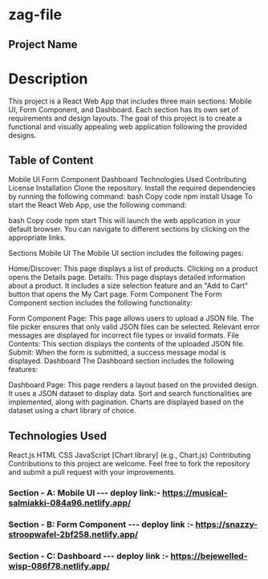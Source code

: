# zag-file


## Project Name
# Description
This project is a React Web App that includes three main sections: Mobile UI, Form Component, and Dashboard. Each section has its own set of requirements and design layouts. The goal of this project is to create a functional and visually appealing web application following the provided designs.

## Table of Content
Mobile UI
Form Component
Dashboard
Technologies Used
Contributing
License
Installation
Clone the repository.
Install the required dependencies by running the following command:
bash
Copy code
npm install
Usage
To start the React Web App, use the following command:

bash
Copy code
npm start
This will launch the web application in your default browser. You can navigate to different sections by clicking on the appropriate links.

Sections
Mobile UI
The Mobile UI section includes the following pages:

Home/Discover: This page displays a list of products. Clicking on a product opens the Details page.
Details: This page displays detailed information about a product. It includes a size selection feature and an "Add to Cart" button that opens the My Cart page.
Form Component
The Form Component section includes the following functionality:

Form Component Page: This page allows users to upload a JSON file. The file picker ensures that only valid JSON files can be selected. Relevant error messages are displayed for incorrect file types or invalid formats.
File Contents: This section displays the contents of the uploaded JSON file.
Submit: When the form is submitted, a success message modal is displayed.
Dashboard
The Dashboard section includes the following features:

Dashboard Page: This page renders a layout based on the provided design. It uses a JSON dataset to display data. Sort and search functionalities are implemented, along with pagination. Charts are displayed based on the dataset using a chart library of choice.

## Technologies Used
React.js
HTML
CSS
JavaScript
[Chart library] (e.g., Chart.js)
Contributing
Contributions to this project are welcome. Feel free to fork the repository and submit a pull request with your improvements.






### Section - A: Mobile UI --- deploy link:- https://musical-salmiakki-084a96.netlify.app/

###  Section - B: Form Component ---  deploy link :- https://snazzy-stroopwafel-2bf258.netlify.app/

### Section - C: Dashboard ---  deploy link :- https://bejewelled-wisp-086f78.netlify.app/


